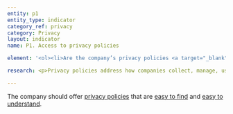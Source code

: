 ```yaml
---
entity: p1
entity_type: indicator
category_ref: privacy
category: Privacy
layout: indicator
name: P1. Access to privacy policies

element: '<ol><li>Are the company’s privacy policies <a target="_blank" href="https://rankingdigitalrights.org/2019-indicators/#easytofind">easy to find</a>?</li><li>Are the privacy policies available in the language(s) most commonly spoken by the company’s users?</li><li>Are the policies presented in an <a target="_blank" href="https://rankingdigitalrights.org/2019-indicators/#easytounderstand">understandable manner</a>?</li><li>(For <a target="_blank" href="https://rankingdigitalrights.org/2019-indicators/#mobile">mobile ecosystems</a>): Does the company disclose that it requires apps made available through its <a target="_blank" href="https://rankingdigitalrights.org/2019-indicators/#appstore">app store</a> to provide users with a privacy policy?</li></ol>'

research: <p>Privacy policies address how companies collect, manage, use, and secure information about users as well as information provided by users. Given this, companies should ensure that users can easily locate the policy and to make an effort to help users understand what they mean.</p><p>This indicator expects companies to provide privacy policies that are easy to find, are available in the languages of the primary markets in which the company operates, and to ensure that the policies are easy to understand. If the company offers multiple products and services, it should be clear to what products and services the policies apply.</p><p>A document that is “easy to find” should be located on the homepage of the company or service, or one or two clicks away from the homepage, or in a logical place where users are likely to find it. The terms should also be available in the major language(s) of the primary operating market. In addition, we expect a company to take steps to help users understand the information presented in their documents. This may include, but is not limited to, providing summaries, tips, or guidance that explain what the terms mean, using section headers, readable font size, or other graphic features to help users understand the document, or writing the terms using readable syntax. Terms of Service are not included in this indicator since they are covered in separate indicators in the “Freedom of Expression” category.</p><p><b>Potential sources:</b></p><ul><li>Company privacy policy</li><li>Company data use policy</li></ul>

---
```

The company should offer <a target="_blank" href="https://rankingdigitalrights.org/2019-indicators/#privacypolicy">privacy policies</a> that are <a target="_blank" href="https://rankingdigitalrights.org/2019-indicators/#easytofind">easy to find</a> and <a target="_blank" href="https://rankingdigitalrights.org/2019-indicators/#easytounderstand">easy to understand</a>.